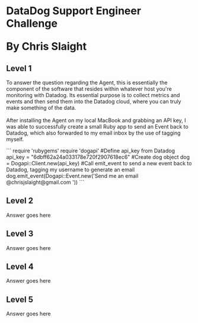 <h1>DataDog Support Engineer Challenge</p>
<p>By Chris Slaight</p>

<h2>Level 1</h2>

<p>To answer the question regarding the Agent, this is essentially the component of the software that resides within whatever host you're monitoring with Datadog. Its essential purpose is to collect metrics and events and then send them into the Datadog cloud, where you can truly make something of the data.
<br><br>
After installing the Agent on my local MacBook and grabbing an API key, I was able to successfully create a small Ruby app to send an Event back to Datadog, which also forwarded to my email inbox by the use of tagging myself.
</p>
```
require 'rubygems'
require 'dogapi'
#Define api_key from Datadog
api_key = "6dbff62a24a033178e720f2907618ec6"
#Create dog object
dog = Dogapi::Client.new(api_key)
#Call emit_event to send a new event back to Datadog, tagging my username to generate an email
dog.emit_event(Dogapi::Event.new('Send me an email @chrisjslaight@gmail.com '))
```

<h2>Level 2</h2>

<p>Answer goes here</p>

<h2>Level 3</h2>

<p>Answer goes here</p>

<h2>Level 4</h2>

<p>Answer goes here</p>

<h2>Level 5</h2>

<p>Answer goes here</p>